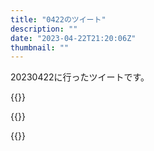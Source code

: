 ```yaml
---
title: "0422のツイート"
description: ""
date: "2023-04-22T21:20:06Z"
thumbnail: ""
---
```

20230422に行ったツイートです。
<!--more-->
{{<tweetlike text="ルーブ1話、妹いないのホラー感あって楽しいな" screenname="jme/k.h (@JME_KH)" url="https://twitter.com/JME_KH/status/1649565164377886720?ref_src=twsrc%5Etfw" date="April 21 2023">}}

{{<tweetlike text="さて、噂のコオリホウガンM来たか" screenname="jme/k.h (@JME_KH)" url="https://twitter.com/JME_KH/status/1649584973740138497?ref_src=twsrc%5Etfw" date="April 21 2023">}}

{{<tweetlike text="思ったより楽だったな\nバスターマックス使おうかと思って変え忘れてるうちに取れた" screenname="jme/k.h (@JME_KH)" url="https://twitter.com/JME_KH/status/1649591282069803008?ref_src=twsrc%5Etfw" date="April 21 2023">}}

